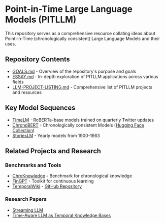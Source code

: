 # Point-in-Time Large Language Models (PITLLM)

This repository serves as a comprehensive resource collating ideas about Point-in-Time (chronologically consistent) Large Language Models and their uses.

## Repository Contents

- [GOALS.md](GOALS.md) - Overview of the repository's purpose and goals
- [ESSAY.md](ESSAY.md) - In-depth exploration of PITLLM applications across various fields
- [LLM-PROJECT-LISTING.md](LLM-PROJECT-LISTING.md) - Comprehensive list of PITLLM projects and resources

## Key Model Sequences

- [TimeLM](https://github.com/cardiffnlp/timelms/blob/main/README.md) - RoBERTa-base models trained on quarterly Twitter updates
- [ChronoBERT](https://arxiv.org/abs/2502.21206) - Chronologically consistent Models ([Hugging Face Collection](https://huggingface.co/collections/manelalab/chronobert-67c1ca6c2382e03aaec446f8))
- [StoriesLM](https://huggingface.co/StoriesLM/StoriesLM-v1-1963) - Yearly models from 1900-1963

## Related Projects and Research

### Benchmarks and Tools
- [ChroKnowledge](https://p-yi.github.io/ChroKnowledge/) - Benchmark for chronological knowledge
- [FinGPT](https://arxiv.org/abs/2306.06031) - Toolkit for continuous learning
- [TemporalWiki](https://arxiv.org/abs/2204.14211) - [GitHub Repository](https://github.com/joeljang/temporalwiki/tree/main)

### Research Papers
- [Streaming LLM](https://arxiv.org/abs/2102.01951)
- [Time-Aware LLM as Temporal Knowledge Bases](https://arxiv.org/abs/2106.15110)
